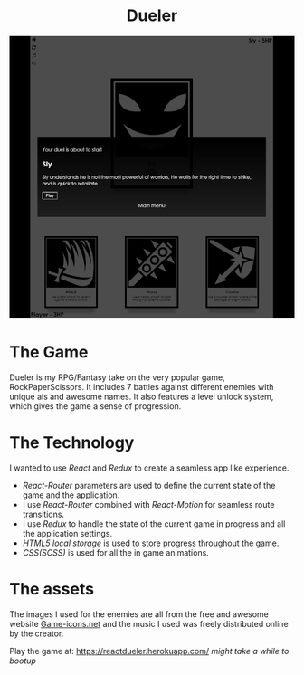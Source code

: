 <h1 align="center">Dueler</h1>
<p align="center">
  <img height="500" src="https://github.com/EseOkonofua/React-Dueler/blob/master/github/gameplay.gif" />
</p>

# The Game
Dueler is my RPG/Fantasy take on the very popular game, RockPaperScissors. It includes 7 battles against different enemies with unique ais and awesome names. It also features a level unlock system, which gives the game a sense of progression.

# The Technology
I wanted to use _React_ and _Redux_ to create a seamless app like experience. 
* _React-Router_ parameters are used to define the current state of the game and the application.
* I use _React-Router_ combined with _React-Motion_ for seamless route transitions. 
* I use _Redux_ to handle the state of the current game in progress and all the application settings. 
* _HTML5 local storage_ is used to store progress throughout the game. 
* _CSS(SCSS)_ is used for all the in game animations.

# The assets
The images I used for the enemies are all from the free and awesome website [Game-icons.net](http://game-icons.net/) and the music I used was freely distributed online by the creator.

 Play the game at: https://reactdueler.herokuapp.com/ *might take a while to bootup*
